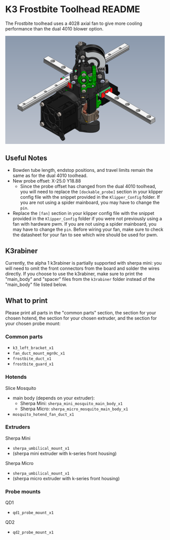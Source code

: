# K3 Frostbite Toolhead README

The Frostbite toolhead uses a 4028 axial fan to give more cooling performance than the dual 4010 blower option.

![](Images/CAD_Screenshot.png)

## Useful Notes

- Bowden tube length, endstop positions, and travel limits remain the same as for the dual 4010 toolhead.
- New probe offset: X-25.0 Y18.88
    - Since the probe offset has changed from the dual 4010 toolhead, you will need to replace the `[dockable_probe]` section in your klipper config file with the snippet provided in the `Klipper_Config` folder. If you are not using a spider mainboard, you may have to change the `pin`.
- Replace the `[fan]` section in your klipper config file with the snippet provided in the `Klipper_Config` folder if you were not previously using a fan with hardware pwm. If you are not using a spider mainboard, you may have to change the `pin`. Before wiring your fan, make sure to check the datasheet for your fan to see which wire should be used for pwm.

## K3rabiner

Currently, the alpha 1 k3rabiner is partially supported with sherpa mini: you will need to omit the front connectors from the board and solder the wires directly. If you choose to use the k3rabiner, make sure to print the "main_body" and "spacer" files from the `k3rabiner` folder instead of the "main_body" file listed below.

## What to print

Please print all parts in the "common parts" section, the section for your chosen hotend, the section for your chosen extruder, and the section for your chosen probe mount:

### Common parts

- `k3_left_bracket_x1`
- `fan_duct_mount_mgn9c_x1`
- `frostbite_duct_x1`
- `frostbite_guard_x1`

### Hotends

Slice Mosquito
- main body (depends on your extruder):
    - Sherpa Mini: `sherpa_mini_mosquito_main_body_x1`
    - Sherpa Micro: `sherpa_micro_mosquito_main_body_x1`
- `mosquito_hotend_fan_duct_x1`

### Extruders

Sherpa Mini
- `sherpa_umbilical_mount_x1`
- (sherpa mini extruder with k-series front housing)

Sherpa Micro
- `sherpa_umbilical_mount_x1`
- (sherpa micro extruder with k-series front housing)

### Probe mounts

QD1
- `qd1_probe_mount_x1`

QD2
- `qd2_probe_mount_x1`
